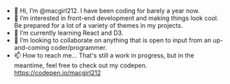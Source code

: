- 👋 Hi, I’m @macgirl212. I have been coding for barely a year now.
- 👀 I’m interested in front-end development and making things look cool. Be prepared for a lot of a variety of themes in my projects.
- 🌱 I’m currently learning React and D3.
- 💞️ I’m looking to collaborate on anything that is open to input from an up-and-coming coder/programmer.
- 📫 How to reach me... That's still a work in progress, but in the meantime, feel free to check out my codepen. https://codepen.io/macgirl212

<!---
macgirl212/macgirl212 is a ✨ special ✨ repository because its `README.md` (this file) appears on your GitHub profile.
You can click the Preview link to take a look at your changes.
--->
